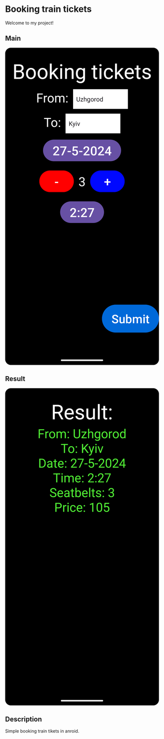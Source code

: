 # Booking train tickets

Welcome to my project!

## Main
![Logo](https://github.com/zxuown/BookingTrainTickets/blob/master/bookingTrainTickets1.png)

## Result
![Logo](https://github.com/zxuown/BookingTrainTickets/blob/master/bookingTrainTickets2.png)

## Description

Simple booking train tikets in anroid.
